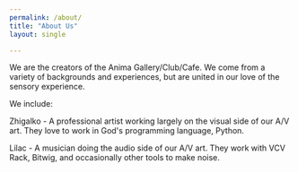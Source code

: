 ```yaml
---
permalink: /about/
title: "About Us"
layout: single

---
```


We are the creators of the Anima Gallery/Club/Cafe.  We come from a variety of backgrounds and experiences, but are united in our love of the sensory experience.

We include:

Zhigalko - A professional artist working largely on the visual side of our A/V art. They love to work in God's programming language, Python.

Lilac - A musician doing the audio side of our A/V art. They work with VCV Rack, Bitwig, and occasionally other tools to make noise.
